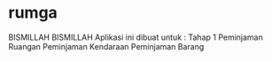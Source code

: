 # rumga
BISMILLAH BISMILLAH Aplikasi ini dibuat untuk :  Tahap 1  Peminjaman Ruangan Peminjaman Kendaraan Peminjaman Barang
